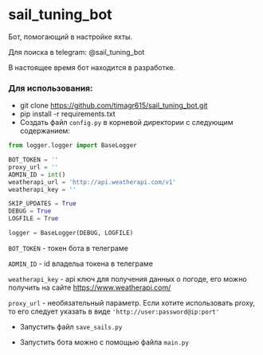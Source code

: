 # sail_tuning_bot
Бот, помогающий в настройке яхты.

Для поиска в telegram: @sail_tuning_bot

В настоящее время бот находится в разработке.


### Для использования:

- git clone https://github.com/timagr615/sail_tuning_bot.git
- pip install -r requirements.txt
- Создать файл `config.py` в корневой директории с следующим содержанием:

```python
from logger.logger import BaseLogger

BOT_TOKEN = ''
proxy_url = ''
ADMIN_ID = int()
weatherapi_url = 'http://api.weatherapi.com/v1'
weatherapi_key = ''

SKIP_UPDATES = True
DEBUG = True
LOGFILE = True

logger = BaseLogger(DEBUG, LOGFILE)
```
`BOT_TOKEN` - токен бота в телеграме

`ADMIN_ID` - id владельа токена в телеграме

`weatherapi_key` - api ключ для получения данных о погоде, его можно получить на сайте https://www.weatherapi.com/

`proxy_url` - необязательный параметр. Если хотите использовать proxy, то его следует указать в виде `'http://user:password@ip:port'`

- Запустить файл `save_sails.py`

- Запустить бота можно с помощью файла `main.py`
